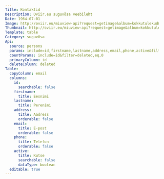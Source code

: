 ```yaml
---
Title: Kontaktid
Description: Oviir.eu suguvõsa veebileht
Date: 1964-07-01
Image: http://oviir.eu/miuview-api?request=getimage&album=kokkutulekud&item=1964-1.-kokkutulek-tallinnas-linnu-teel-nurkade-juures-vol2.jpg&size=800&mode=longest
Thumbnail: http://oviir.eu/miuview-api?request=getimage&album=kokkutulekud&item=1964-1.-kokkutulek-tallinnas-linnu-teel-nurkade-juures-vol2.jpg&size=600&mode=square
Template: table
Category: suguvõsa
Api:
  source: persons
  params: include=id,firstname,lastname,address,email,phone,active&filter=deleted,eq,0
  countParams: include=id&filter=deleted,eq,0
  primaryColumn: id
  deleteColumn: deleted
Table:
  copyColumn: email
  columns:
    id:
      searchable: false
    firstname:
      title: Eesnimi
    lastname:
      title: Perenimi
    address:
      title: Aadress
      orderable: false
    email:
      title: E-post
      orderable: false
    phone:
      title: Telefon
      orderable: false
    active:
      title: Kutse
      searchable: false
      dataType: boolean
  editable: true
---
```

